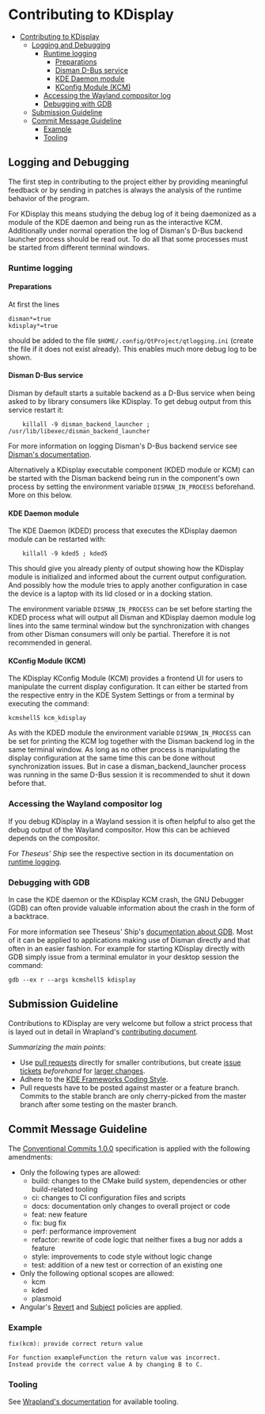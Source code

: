 # Contributing to KDisplay

- [Contributing to KDisplay](#contributing-to-kdisplay)
  - [Logging and Debugging](#logging-and-debugging)
    - [Runtime logging](#runtime-logging)
      - [Preparations](#preparations)
      - [Disman D-Bus service](#disman-d-bus-service)
      - [KDE Daemon module](#kde-daemon-module)
      - [KConfig Module (KCM)](#kconfig-module-kcm)
    - [Accessing the Wayland compositor log](#accessing-the-wayland-compositor-log)
    - [Debugging with GDB](#debugging-with-gdb)
  - [Submission Guideline](#submission-guideline)
  - [Commit Message Guideline](#commit-message-guideline)
    - [Example](#example)
    - [Tooling](#tooling)

## Logging and Debugging
The first step in contributing to the project
either by providing meaningful feedback
or by sending in patches
is always the analysis of the runtime behavior of the program.

For KDisplay this means studying the debug log of
it being daemonized as a module of the KDE daemon and being run as the interactive KCM.
Additionally under normal operation the log of Disman's D-Bus backend launcher process should be
read out.
To do all that some processes must be started from different terminal windows.

### Runtime logging

#### Preparations
At first the lines

    disman*=true
    kdisplay*=true

should be added to the file `$HOME/.config/QtProject/qtlogging.ini` (create the file if it does not
exist already).
This enables much more debug log to be shown.

#### Disman D-Bus service

Disman by default starts a suitable backend as a D-Bus service
when being asked to by library consumers like KDisplay.
To get debug output from this service restart it:

        killall -9 disman_backend_launcher ; /usr/lib/libexec/disman_backend_launcher

For more information on logging Disman's D-Bus backend service see
[Disman's documentation][disman-service].

Alternatively a KDisplay executable component (KDED module or KCM)
can be started with the Disman backend being run in the component's own process
by setting the environment variable `DISMAN_IN_PROCESS` beforehand.
More on this below.

#### KDE Daemon module
The KDE Daemon (KDED) process that executes the KDisplay daemon module
can be restarted with:

        killall -9 kded5 ; kded5

This should give you already plenty of output showing how the KDisplay module is initialized
and informed about the current output configuration.
And possibly how the module tries to apply another configuration
in case the device is a laptop with its lid closed or in a docking station.

The environment variable `DISMAN_IN_PROCESS` can be set before starting the KDED process
what will output all Disman and KDisplay daemon module log lines into the same terminal window
but the synchronization with changes from other Disman consumers will only be partial.
Therefore it is not recommended in general.

#### KConfig Module (KCM)
The KDisplay KConfig Module (KCM) provides a frontend UI for users
to manipulate the current display configuration.
It can either be started from the respective entry in the KDE System Settings
or from a terminal by executing the command:

    kcmshell5 kcm_kdisplay

As with the KDED module the environment variable `DISMAN_IN_PROCESS` can be set
for printing the KCM log together with the Disman backend log in the same terminal window.
As long as no other process is manipulating the display configuration at the same time
this can be done without synchronization issues.
But in case a disman_backend_launcher process was running in the same D-Bus session
it is recommended to shut it down before that.

### Accessing the Wayland compositor log
If you debug KDisplay in a Wayland session it is often helpful to also get the debug output of the
Wayland compositor.
How this can be achieved depends on the compositor.

For *Theseus' Ship* see the respective section in its documentation on [runtime logging][theseus-ship-log].

### Debugging with GDB
In case the KDE daemon or the KDisplay KCM crash, the GNU Debugger (GDB) can often provide
valuable information about the crash in the form of a backtrace.

For more information see Theseus' Ship's [documentation about GDB][theseus-ship-debug-gdb].
Most of it can be applied to applications making use of Disman directly and that often in an easier
fashion.
For example for starting KDisplay directly with GDB simply issue from a terminal emulator in your
desktop session the command:

    gdb --ex r --args kcmshell5 kdisplay


## Submission Guideline
Contributions to KDisplay are very welcome but follow a strict process that is layed out in detail
in Wrapland's [contributing document][wrapland-submissions].

*Summarizing the main points:*

* Use [pull requests][pull-request] directly for smaller contributions, but create
  [issue tickets][issue] *beforehand* for [larger changes][wrapland-large-changes].
* Adhere to the [KDE Frameworks Coding Style][frameworks-style].
* Pull requests have to be posted against master or a feature branch. Commits to the stable branch
  are only cherry-picked from the master branch after some testing on the master branch.

## Commit Message Guideline
The [Conventional Commits 1.0.0][conventional-commits] specification is applied with the following
amendments:

* Only the following types are allowed:
  * build: changes to the CMake build system, dependencies or other build-related tooling
  * ci: changes to CI configuration files and scripts
  * docs: documentation only changes to overall project or code
  * feat: new feature
  * fix: bug fix
  * perf: performance improvement
  * refactor: rewrite of code logic that neither fixes a bug nor adds a feature
  * style: improvements to code style without logic change
  * test: addition of a new test or correction of an existing one
* Only the following optional scopes are allowed:
  * kcm
  * kded
  * plasmoid
* Angular's [Revert][angular-revert] and [Subject][angular-subject] policies are applied.

### Example

    fix(kcm): provide correct return value

    For function exampleFunction the return value was incorrect.
    Instead provide the correct value A by changing B to C.

### Tooling
See [Wrapland's documentation][wrapland-tooling] for available tooling.

[angular-revert]: https://github.com/angular/angular/blob/3cf2005a936bec2058610b0786dd0671dae3d358/CONTRIBUTING.md#revert
[angular-subject]: https://github.com/angular/angular/blob/3cf2005a936bec2058610b0786dd0671dae3d358/CONTRIBUTING.md#subject
[conventional-commits]: https://www.conventionalcommits.org/en/v1.0.0/#specification
[disman-service]: https://github.com/winft/disman/blob/master/CONTRIBUTING.md#dismans-d-bus-backend-service
[frameworks-style]: https://community.kde.org/Policies/Frameworks_Coding_Style
[issue]: https://github.com/winft/kdisplay/issues
[theseus-ship-debug-gdb]: https://github.com/winft/theseus-ship/blob/master/CONTRIBUTING.md#debugging-with-gdb
[theseus-ship-log]: https://github.com/winft/theseus-ship/blob/master/CONTRIBUTING.md#runtime-logging
[pull-request]: https://github.com/winft/kdisplay/pull
[plasma-schedule]: https://community.kde.org/Schedules/Plasma_5
[wrapland-contact]: https://github.com/winft/wrapland/blob/master/CONTRIBUTING.md#contact
[wrapland-large-changes]: https://github.com/winft/wrapland/blob/master/CONTRIBUTING.md#issues-for-large-changes
[wrapland-submissions]: https://github.com/winft/wrapland/blob/master/CONTRIBUTING.md#submission-guideline
[wrapland-tooling]: https://github.com/winft/wrapland/blob/master/CONTRIBUTING.md#tooling
